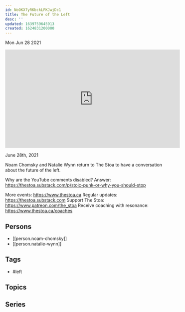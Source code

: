 ```yaml
---
id: NoOKX7yRKbckLFKJwjDc1
title: The Future of the Left
desc: ''
updated: 1639759645913
created: 1624831200000
---
```





Mon Jun 28 2021

<iframe width="560" height="315" src="https://www.youtube.com/embed/WAnG0gnp1sA" title="The Future of the Left w/ Noam Chomsky and Natalie Wynn (ContraPoints)" frameborder="0" allow="accelerometer; autoplay; clipboard-write; encrypted-media; gyroscope; picture-in-picture" allowfullscreen ></iframe>

June 28th, 2021

Noam Chomsky and Natalie Wynn return to The Stoa to have a conversation about the future of the left. 

Why are the YouTube comments disabled? Answer: https://thestoa.substack.com/p/stoic-punk-or-why-you-should-stop

More events: https://www.thestoa.ca
Regular updates: https://thestoa.substack.com
Support The Stoa: https://www.patreon.com/the_stoa
Receive coaching with resonance: https://www.thestoa.ca/coaches

## Persons

- [[person.noam-chomsky]]
- [[person.natalie-wynn]]

## Tags

- #left

## Topics



## Series




